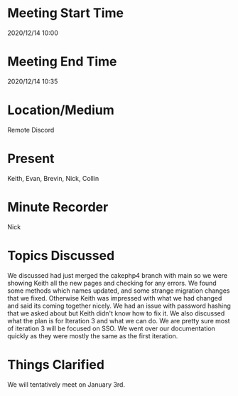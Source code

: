 # Meeting Start Time
2020/12/14 10:00

# Meeting End Time
2020/12/14 10:35

# Location/Medium
Remote Discord

# Present
Keith, Evan, Brevin, Nick, Collin

# Minute Recorder
Nick

# Topics Discussed
We discussed had just merged the cakephp4 branch with main so we were showing Keith all the new pages and checking for any errors. We found some methods which names updated, and some strange migration changes that we fixed. Otherwise Keith was impressed with what we had changed and said its coming together nicely. We had an issue with password hashing that we asked about but Keith didn't know how to fix it.
We also discussed what the plan is for Iteration 3 and what we can do. We are pretty sure most of iteration 3 will be focused on SSO. We went over our documentation quickly as they were mostly the same as the first iteration.

# Things Clarified
We will tentatively meet on January 3rd.